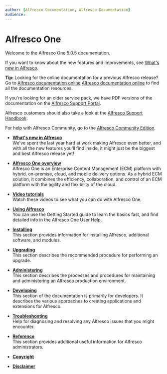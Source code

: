 ```yaml
---
author: [Alfresco Documentation, Alfresco Documentation]
audience: 
---
```


# Alfresco One

Welcome to the Alfresco One 5.0.5 documentation.

If you want to know about the new features and improvements, see [What's new in Alfresco](../references/whats-new.md).

**Tip:** Looking for the online documentation for a previous Alfresco release? Go to [Alfresco documentation online](http://docs.alfresco.com) [Alfresco documentation online](../../) to find all the documentation resources.

If you're looking for an older service pack, we have PDF versions of the documentation on the [Alfresco Support Portal](http://support.alfresco.com).

Alfresco customers should also take a look at the [Alfresco Support Handbook](http://docs.alfresco.com/support/concepts/su-welcome.html).

For help with Alfresco Community, go to the [Alfresco Community Edition](https://docs.alfresco.com/community/concepts/welcome-infocenter_community.html).

-   **[What's new in Alfresco](../references/whats-new.md)**  
We've spent the last year hard at work making Alfresco even better, and with all the new features you'll find inside, it might just be the biggest and best Alfresco release yet!
-   **[Alfresco One overview](../concepts/system-about.md)**  
Alfresco One is an Enterprise Content Management \(ECM\) platform with hybrid, on-premise, cloud, and mobile delivery options. As a hybrid ECM solution, it combines the efficiency, collaboration, and control of an ECM platform with the agility and flexibility of the cloud.
-   **[Video tutorials](../topics/alfresco-video-tutorials.md)**  
Watch these videos to see what you can do with Alfresco One.
-   **[Using Alfresco](../concepts/master-using-intro.md)**  
You can use the Getting Started guide to learn the basics fast, and find detailed info in the Alfresco One User Help.
-   **[Installing](../concepts/master-ch-install.md)**  
This section provides information for installing Alfresco, additional software, and modules.
-   **[Upgrading](../concepts/ch-upgrade.md)**  
This section describes the recommended procedure for performing an upgrade.
-   **[Administering](../concepts/ch-administering.md)**  
This section describes the processes and procedures for maintaining and administering an Alfresco production environment.
-   **[Developing](../concepts/dev-for-developers.md)**  
This section of the documentation is primarily for developers. It describes the various approaches to creating applications and extensions for Alfresco.
-   **[Troubleshooting](../concepts/ch-troubleshoot.md)**  
Help for diagnosing and resolving any Alfresco issues that you might encounter.
-   **[Reference](../concepts/ch-reference.md)**  
This section provides additional useful information for Alfresco administrators.
-   **[Copyright](../reuse/copyright.md)**  

-   **[Disclaimer](../reuse/disclaimer.md)**  


